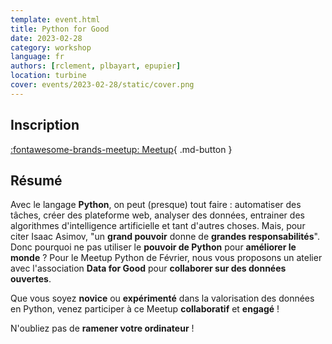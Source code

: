 ```yaml
---
template: event.html
title: Python for Good
date: 2023-02-28
category: workshop
language: fr
authors: [rclement, plbayart, epupier]
location: turbine
cover: events/2023-02-28/static/cover.png
---
```


## Inscription

[:fontawesome-brands-meetup: Meetup](https://www.meetup.com/fr-FR/groupe-dutilisateurs-python-grenoble/events/291235675/){ .md-button }

## Résumé

Avec le langage **Python**, on peut (presque) tout faire : automatiser des tâches, créer des plateforme web, analyser des données, entrainer des algorithmes d'intelligence artificielle et tant d'autres choses. Mais, pour citer Isaac Asimov, "un **grand pouvoir** donne de **grandes responsabilités**". Donc pourquoi ne pas utiliser le **pouvoir de Python** pour **améliorer le monde** ? Pour le Meetup Python de Février, nous vous proposons un atelier avec l'association **Data for Good** pour **collaborer sur des données ouvertes**.

Que vous soyez **novice** ou **expérimenté** dans la valorisation des données en Python, venez participer à ce Meetup **collaboratif** et **engagé** !

N'oubliez pas de **ramener votre ordinateur** !